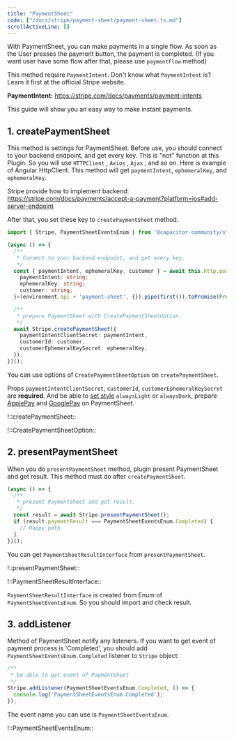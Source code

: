```yaml
---
title: "PaymentSheet"
code: ["/docs/stripe/payment-sheet/payment-sheet.ts.md"]
scrollActiveLine: []
---
```


With PaymentSheet, you can make payments in a single flow. As soon as the User presses the payment button, the payment is completed. (If you want user have some flow after that, please use `paymentFlow` method)

This method require `PaymentIntent`. Don't know what `PaymentIntent` is? Learn it first at the official Stripe website.

__PaymentIntent:__
https://stripe.com/docs/payments/payment-intents

This guide will show you an easy way to make instant payments.

## 1. createPaymentSheet

This method is settings for PaymentSheet. Before use, you should connect to your backend endpoint, and get every key. This is "not" function at this Plugin. So you will use `HTTPClient` , `Axios` , `Ajax` , and so on. Here is example of Angular HttpClient. This method will get `paymentIntent`, `ephemeralKey`, and `ephemeralKey`.

Stripe provide how to implement backend:
https://stripe.com/docs/payments/accept-a-payment?platform=ios#add-server-endpoint

After that, you set these key to `createPaymentSheet` method.

```ts
import { Stripe, PaymentSheetEventsEnum } from '@capacitor-community/stripe';

(async () => {
  /**
   * Connect to your backend endpoint, and get every key.
   */
  const { paymentIntent, ephemeralKey, customer } = await this.http.post<{
    paymentIntent: string;
    ephemeralKey: string;
    customer: string;
  }>(environment.api + 'payment-sheet', {}).pipe(first()).toPromise(Promise);

  /**
   * prepare PaymentSheet with CreatePaymentSheetOption.
   */
  await Stripe.createPaymentSheet({
    paymentIntentClientSecret: paymentIntent,
    customerId: customer,
    customerEphemeralKeySecret: ephemeralKey,
  });
})();
```

You can use options of `CreatePaymentSheetOption` on `createPaymentSheet`.

Props `paymentIntentClientSecret`, `customerId`, `customerEphemeralKeySecret` are __required__. And be able to [set style](https://stripe.com/docs/payments/accept-a-payment?platform=ios&ui=payment-sheet#ios-flowcontroller) `alwaysLight` or `alwaysDark`, prepare [ApplePay](https://stripe.com/docs/payments/accept-a-payment?platform=ios&ui=payment-sheet#ios-apple-pay) and [GooglePay](https://stripe.com/docs/payments/accept-a-payment?platform=android&ui=payment-sheet#android-google-pay) on PaymentSheet.

!::createPaymentSheet::

!::CreatePaymentSheetOption::

## 2. presentPaymentSheet

When you do `presentPaymentSheet` method, plugin present PaymentSheet and get result. This method must do after `createPaymentSheet`.

```ts
(async () => {
  /**
   * present PaymentSheet and get result.
   */
  const result = await Stripe.presentPaymentSheet();
  if (result.paymentResult === PaymentSheetEventsEnum.Completed) {
    // Happy path
  }
})();
```

You can get `PaymentSheetResultInterface` from `presentPaymentSheet`.

!::presentPaymentSheet::

!::PaymentSheetResultInterface::

`PaymentSheetResultInterface` is created from Enum of `PaymentSheetEventsEnum`. So you should import and check result.

## 3. addListener

Method of PaymentSheet notify any listeners. If you want to get event of payment process is 'Completed', you should add `PaymentSheetEventsEnum.Completed` listener to `Stripe` object:

```ts
/**
 * be able to get event of PaymentSheet
 */
Stripe.addListener(PaymentSheetEventsEnum.Completed, () => {
  console.log('PaymentSheetEventsEnum.Completed');
});
```

The event name you can use is `PaymentSheetEventsEnum`.

!::PaymentSheetEventsEnum::

